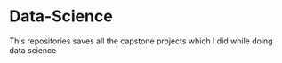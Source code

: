 # Data-Science
This repositories saves all the capstone projects which I did while doing data science
